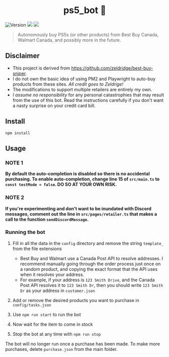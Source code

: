 <h1 align="center">ps5_bot 🎯</h1>
<p>
  <img alt="Version" src="https://img.shields.io/badge/version-0.1.0-blue.svg?cacheSeconds=2592000" />
  <img src="https://img.shields.io/badge/npm-%3E%3D5.5.0-blue.svg" />
  <img src="https://img.shields.io/badge/node-%3E%3D9.3.0-blue.svg" />
</p>

> Autonomously buy PS5s (or other products) from Best Buy Canada, Walmart Canada, and possibly more in the future.

## Disclaimer
* This project is derived from https://github.com/zeldridge/best-buy-sniper.
* I do not own the basic idea of using PM2 and Playwright to auto-buy products from these sites. *All credit goes to Zeldrige!*
* The modifications to support multiple retailers are entirely my own.
* *I assume no responsibility* for any personal catastrophies that may result from the use of this bot. Read the instructions carefully if you don't want a nasty surprise on your credit card bill.

## Install
`npm install`

## Usage
### NOTE 1
<b>By default the auto-completion is disabled so there is no accidental purchasing.
To enable auto-completion, change line 15 of `src/main.ts` to `const testMode = false`. DO SO AT YOUR OWN RISK.</b>

### NOTE 2
<b>If you're experimenting and don't want to be inundated with Discord messages, comment out the line in `src/pages/retailer.ts` that makes a call to the function `sendDiscordMessage`.</b>

### Running the bot
1. Fill in all the data in the `config` directory and remove the string `template_` from the file extensions
    - Best Buy and Walmart use a Canada Post API to resolve addresses. I recommend manually going through the order process just once on a random product, and copying the exact format that the API uses when it resolves your address.
    - For example, if your address is `123 Smith Drive`, and the Canada Post API resolves it to `123 Smith Dr`, then you should write `123 Smith Dr` as your address in `customer.json`

2. Add or remove the desired products you want to purchase in `config/tasks.json`

3. Use `npm run start` to run the bot

4. Now wait for the item to come in stock

5. Stop the bot at any time with `npm run stop`

The bot will no longer run once a purchase has been made. To make more purchases, delete `purchase.json` from the main folder.
